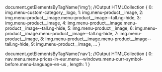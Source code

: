 document.getElementsByTagName('img');
//Output
HTMLCollection { 0: img.menu-custom-category__logo, 1: img.menu-product__image, 2: img.menu-product__image.menu-product__image--tall.ng-hide, 3: img.menu-product__image, 4: img.menu-product__image.menu-product__image--tall.ng-hide, 5: img.menu-product__image, 6: img.menu-product__image.menu-product__image--tall.ng-hide, 7: img.menu-product__image, 8: img.menu-product__image.menu-product__image--tall.ng-hide, 9: img.menu-product__image, … }

document.getElementsByTagName('nav');
//Output
HTMLCollection { 0: nav.menu.menu-prices-in-eur.menu--windows.menu-curr-symbol-before.menu-language-en-us
, length: 1 }
​
